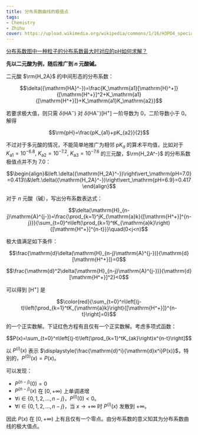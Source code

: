 ```yaml
---
title: 分布系数曲线的极值点
tags: 
- Chemistry
- Zhihu
cover: https://upload.wikimedia.org/wikipedia/commons/1/16/H3PO4_speciation.png
---
```

<!--more-->

<i class="fas fa-link"></i> [分布系数图中一种粒子的分布系数最大时对应的pH如何求解？](https://www.zhihu.com/question/599839749/answer/3019879596)


**先以二元酸为例，随后推广到 $n$ 元酸碱。**

二元酸 $\rm{H_2A}$ 的中间形态的分布系数：

$$\delta({\mathrm{HA}^-})=\frac{K_\mathrm{a1}[\mathrm{H}^+]}{[\mathrm{H^+}]^2+K_\mathrm{a1}{[\mathrm{H^+}]}+K_\mathrm{a1}K_\mathrm{a2}}$$

若要求极大值，则只需 $\delta({\mathrm{HA}^-})$ 对 $\delta({\mathrm{HA}^-})[\mathrm{H^+}]$ 一阶导数为 $0$，二阶导数小于 $0$。解得

$$\rm{pH}=\frac{pK_{a1}+pK_{a2}}{2}$$

不过对于多元酸的情况，不能简单地推广为相邻 $\mathrm{p}K_a$ 的算术平均值，比如对于 $K_\mathrm{a1}=10^{-6.8},\ K_\mathrm{a2}=10^{-7.2},\ K_\mathrm{a3}=10^{-7.6}$ 的三元酸，$\rm{H_2A^-}$ 的分布系数极值点并不为 $7.0$：

$$\begin{align}&\left.\delta({\mathrm{H_2A}^-})\right\vert_\mathrm{pH=7.0}=0.413\\&\left.\delta({\mathrm{H_2A}^-})\right\vert_\mathrm{pH=6.9}=0.417\end{align}$$

对于 $n$ 元酸（碱），写出分布系数表达式：

$$\delta(\mathrm{H}_{n-j}\mathrm{A}^{j-})=\frac{\prod_{k=1}^jK_{\mathrm{a}k}{[\mathrm{H^+}]^{n-j}}}{\sum_{t=0}^n\left(\prod_{k=1}^tK_{\mathrm{a}k}\right){[\mathrm{H^+}]^{n-t}}}\quad(0<j<n)$$

极大值满足如下条件：

$$\frac{\mathrm{d}\delta(\mathrm{H}_{n-j}\mathrm{A}^{j-})}{\mathrm{d}[\mathrm{H^+}]}=0$$

$$\frac{\mathrm{d}^2\delta(\mathrm{H}_{n-j}\mathrm{A}^{j-})}{\mathrm{d}[\mathrm{H^+}]^2}<0$$


可以得到 $[\mathrm{H^+}]$ 是

$$\color{red}{\sum_{t=0}^n\left[(j-t)\left(\prod_{k=1}^tK_{\mathrm{a}k}\right){[\mathrm{H^+}]}^{n-t}\right]=0}$$

的一个正实数解。下证红色方程有且仅有一个正实数解。考虑多项式函数：

$$P(x)=\sum_{t=0}^n\left[(j-t)\left(\prod_{k=1}^tK_{ak}\right)x^{n-t}\right]$$
  
以 $P^{(i)}(x)$ 表示 $\displaystyle{\frac{\mathrm{d}^i}{\mathrm{d}x^i}P(x)}$，特别的，$P^{(0)}(x)=P(x)$。    

可以发现：

- $P^{(n-j)}(0)=0$
- $P^{(n-j)}(x)$ 在 $[0,+\infty)$ 上单调递增
-  $\forall i\in\{0,1,2,\dots,n-j\}$，$P^{(i)}(0)<0$。     
- $\forall i\in\{0,1,2,\dots,n-j\}$，当 $x\to+\infty$ 时 $P^{(i)}(x)$ 发散到 $+\infty$。    

因此 $P(x)$ 在 $[0,+\infty)$ 上有且仅有一个零点。由分布系数的意义知其为分布系数曲线的极大值点。